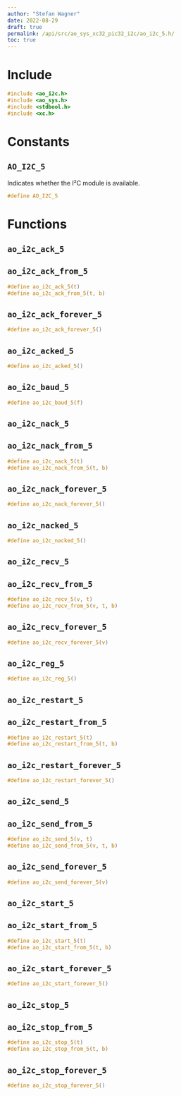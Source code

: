 ```yaml
---
author: "Stefan Wagner"
date: 2022-08-29
draft: true
permalink: /api/src/ao_sys_xc32_pic32_i2c/ao_i2c_5.h/
toc: true
---
```


# Include

```c
#include <ao_i2c.h>
#include <ao_sys.h>
#include <stdbool.h>
#include <xc.h>
```

# Constants

## `AO_I2C_5`

Indicates whether the I²C module is available.

```c
#define AO_I2C_5
```

# Functions

## `ao_i2c_ack_5`
## `ao_i2c_ack_from_5`

```c
#define ao_i2c_ack_5(t)
#define ao_i2c_ack_from_5(t, b)
```

## `ao_i2c_ack_forever_5`

```c
#define ao_i2c_ack_forever_5()
```

## `ao_i2c_acked_5`

```c
#define ao_i2c_acked_5()
```

## `ao_i2c_baud_5`

```c
#define ao_i2c_baud_5(f)
```

## `ao_i2c_nack_5`
## `ao_i2c_nack_from_5`

```c
#define ao_i2c_nack_5(t)
#define ao_i2c_nack_from_5(t, b)
```

## `ao_i2c_nack_forever_5`

```c
#define ao_i2c_nack_forever_5()
```

## `ao_i2c_nacked_5`

```c
#define ao_i2c_nacked_5()
```

## `ao_i2c_recv_5`
## `ao_i2c_recv_from_5`

```c
#define ao_i2c_recv_5(v, t)
#define ao_i2c_recv_from_5(v, t, b)
```

## `ao_i2c_recv_forever_5`

```c
#define ao_i2c_recv_forever_5(v)
```

## `ao_i2c_reg_5`

```c
#define ao_i2c_reg_5()
```

## `ao_i2c_restart_5`
## `ao_i2c_restart_from_5`

```c
#define ao_i2c_restart_5(t)
#define ao_i2c_restart_from_5(t, b)
```

## `ao_i2c_restart_forever_5`

```c
#define ao_i2c_restart_forever_5()
```

## `ao_i2c_send_5`
## `ao_i2c_send_from_5`

```c
#define ao_i2c_send_5(v, t)
#define ao_i2c_send_from_5(v, t, b)
```

## `ao_i2c_send_forever_5`

```c
#define ao_i2c_send_forever_5(v)
```

## `ao_i2c_start_5`
## `ao_i2c_start_from_5`

```c
#define ao_i2c_start_5(t)
#define ao_i2c_start_from_5(t, b)
```

## `ao_i2c_start_forever_5`

```c
#define ao_i2c_start_forever_5()
```

## `ao_i2c_stop_5`
## `ao_i2c_stop_from_5`

```c
#define ao_i2c_stop_5(t)
#define ao_i2c_stop_from_5(t, b)
```

## `ao_i2c_stop_forever_5`

```c
#define ao_i2c_stop_forever_5()
```
